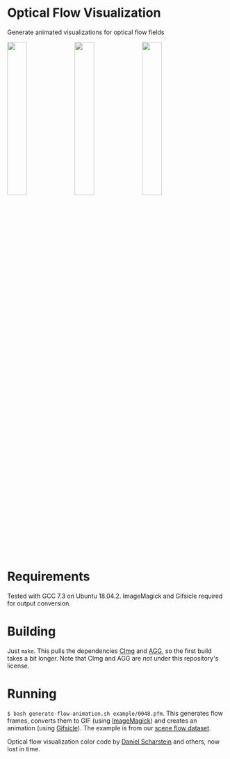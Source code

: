 # Optical Flow Visualization
Generate animated visualizations for optical flow fields

<img src='https://raw.githubusercontent.com/nikolausmayer/optical-flow-visualization/master/example/0048.png' width='30%' alt=''/>  <img src='https://raw.githubusercontent.com/nikolausmayer/optical-flow-visualization/master/example/0049.png' width='30%' alt=''/>  <img src='https://raw.githubusercontent.com/nikolausmayer/optical-flow-visualization/master/example/flow.gif' width='30%' alt=''/>

# Requirements
Tested with GCC 7.3 on Ubuntu 18.04.2. ImageMagick and Gifsicle required for output conversion.

# Building
Just `make`. This pulls the dependencies [CImg](http://cimg.eu/) and [AGG](https://github.com/nikolausmayer/AntiGrainGeometry-v2.4), so the first build takes a bit longer. Note that CImg and AGG are *not* under this repository's license.

# Running
`$ bash generate-flow-animation.sh example/0048.pfm`. 
This generates flow frames, converts them to GIF (using [ImageMagick](https://www.imagemagick.org/)) and creates an animation (using [Gifsicle](https://www.lcdf.org/gifsicle/)).
The example is from our [scene flow dataset](https://lmb.informatik.uni-freiburg.de/resources/datasets/SceneFlowDatasets.en.html).


Optical flow visualization color code by [Daniel Scharstein](http://vision.middlebury.edu/flow/data/) and others, now lost in time.
